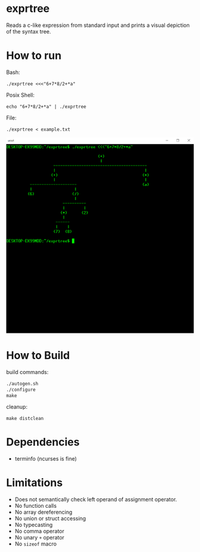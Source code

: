 # exprtree #

Reads a c-like expression from standard input and prints a visual depiction of
the syntax tree.


# How to run #
Bash:

	./exprtree <<<"6+7*8/2+*a"


Posix Shell:

	echo "6+7*8/2+*a" | ./exprtree


File:

	./exprtree < example.txt


![Example](/example.png)


# How to Build #

build commands:

	./autogen.sh
	./configure
	make


cleanup:

	make distclean


# Dependencies #
* terminfo (ncurses is fine)


# Limitations #

* Does not semantically check left operand of assignment operator.
* No function calls
* No array dereferencing
* No union or struct accessing
* No typecasting
* No comma operator
* No unary `+` operator
* No `sizeof` macro

